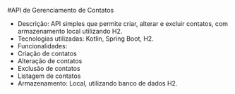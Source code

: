 
#API de Gerenciamento de Contatos

- Descrição: API simples que permite criar, alterar e excluir contatos, com armazenamento local utilizando H2.
- Tecnologias utilizadas: Kotlin, Spring Boot, H2.
- Funcionalidades:
- Criação de contatos
- Alteração de contatos
- Exclusão de contatos
- Listagem de contatos
- Armazenamento: Local, utilizando banco de dados H2.

